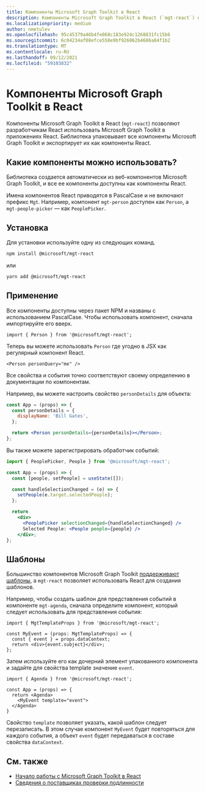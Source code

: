 ```yaml
---
title: Компоненты Microsoft Graph Toolkit в React
description: Компоненты Microsoft Graph Toolkit в React (`mgt-react`) позволяют разработчикам React использовать Microsoft Graph Toolkit в приложениях React.
ms.localizationpriority: medium
author: nmetulev
ms.openlocfilehash: 95c45379a46b4fe068c183e924c1268831fc15b6
ms.sourcegitcommit: 6c04234af08efce558e9bf926062b4686a84f1b2
ms.translationtype: MT
ms.contentlocale: ru-RU
ms.lasthandoff: 09/12/2021
ms.locfileid: "59103832"
---
```

# <a name="microsoft-graph-toolkit-react-components"></a>Компоненты Microsoft Graph Toolkit в React

Компоненты Microsoft Graph Toolkit в React (`mgt-react`) позволяют разработчикам React использовать Microsoft Graph Toolkit в приложениях React. Библиотека упаковывает все компоненты Microsoft Graph Toolkit и экспортирует их как компоненты React.

## <a name="what-components-can-i-use"></a>Какие компоненты можно использовать?

Библиотека создается автоматически из веб-компонентов Microsoft Graph Toolkit, и все ее компоненты доступны как компоненты React.

Имена компонентов React приводятся в PascalCase и не включают префикс `Mgt`. Например, компонент `mgt-person` доступен как `Person`, а `mgt-people-picker` — как `PeoplePicker`.

## <a name="installation"></a>Установка 

Для установки используйте одну из следующих команд.

```bash
npm install @microsoft/mgt-react
```

или

```bash
yarn add @microsoft/mgt-react
```

## <a name="usage"></a>Применение

Все компоненты доступны через пакет NPM и названы с использованием PascalCase. Чтобы использовать компонент, сначала импортируйте его вверх.

```tsx
import { Person } from '@microsoft/mgt-react';
```

Теперь вы можете использовать `Person` где угодно в JSX как регулярный компонент React.

```tsx
<Person personQuery="me" />
```

Все свойства и события точно соответствуют своему определению в документации по компонентам.

Например, вы можете настроить свойство `personDetails` для объекта:

```jsx
const App = (props) => {
  const personDetails = {
    displayName: 'Bill Gates',
  };

  return <Person personDetails={personDetails}></Person>;
};
```

Вы также можете зарегистрировать обработчик событий:

```jsx
import { PeoplePicker, People } from '@microsoft/mgt-react';

const App = (props) => {
  const [people, setPeople] = useState([]);

  const handleSelectionChanged = (e) => {
    setPeople(e.target.selectedPeople);
  };

  return
    <div>
      <PeoplePicker selectionChanged={handleSelectionChanged} />
      Selected People: <People people={people} />
    </div>;
};
```

## <a name="templates"></a>Шаблоны

Большинство компонентов Microsoft Graph Toolkit [поддерживают шаблоны](../customize-components/templates.md), а `mgt-react` позволяет использовать React для создания шаблонов.

Например, чтобы создать шаблон для представления событий в компоненте `mgt-agenda`, сначала определите компонент, который следует использовать для представления события:

```tsx
import { MgtTemplateProps } from '@microsoft/mgt-react';

const MyEvent = (props: MgtTemplateProps) => {
  const { event } = props.dataContext;
  return <div>{event.subject}</div>;
};
```

Затем используйте его как дочерний элемент упакованного компонента и задайте для свойства template значение `event`.

```tsx
import { Agenda } from '@microsoft/mgt-react';

const App = (props) => {
  return <Agenda>
    <MyEvent template="event">
  </Agenda>
}
```

Свойство `template` позволяет указать, какой шаблон следует перезаписать. В этом случае компонент `MyEvent` будет повторяться для каждого события, а объект `event` будет передаваться в составе свойства `dataContext`.

## <a name="see-also"></a>См. также

* [Начало работы с Microsoft Graph Toolkit в React](./use-toolkit-with-react.md)
* [Сведения о поставщиках проверки подлинности](../providers/providers.md)

